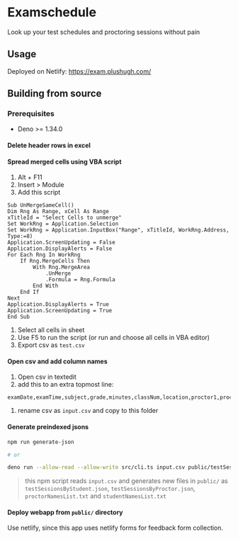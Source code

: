# Examschedule

Look up your test schedules and proctoring sessions without pain

## Usage

Deployed on Netlify: <https://exam.plushugh.com/>

## Building from source

### Prerequisites

- Deno >= 1.34.0

#### Delete header rows in excel

#### Spread merged cells using VBA script

1. Alt + F11
2. Insert > Module
3. Add this script

```vba
Sub UnMergeSameCell()
Dim Rng As Range, xCell As Range
xTitleId = "Select Cells to unmerge"
Set WorkRng = Application.Selection
Set WorkRng = Application.InputBox("Range", xTitleId, WorkRng.Address, Type:=8)
Application.ScreenUpdating = False
Application.DisplayAlerts = False
For Each Rng In WorkRng
    If Rng.MergeCells Then
        With Rng.MergeArea
            .UnMerge
            .Formula = Rng.Formula
        End With
    End If
Next
Application.DisplayAlerts = True
Application.ScreenUpdating = True
End Sub
```

<!-- credit: Extendoffice -->

1. Select all cells in sheet
2. Use F5 to run the script (or run and choose all cells in VBA editor)
3. Export csv as `test.csv`

#### Open csv and add column names

1. Open csv in textedit
2. add this to an extra topmost line:

```csv
examDate,examTime,subject,grade,minutes,classNum,location,proctor1,proctor2,numOfStudents,s1,s2,s3,s4,s5,s6,s7,s8,s9,s10,s11,s12,s13,s14,s15,s16,s17,s18,s19,s20,s21,s22,s23,s24,s25,s26,s27,s28,s29,s30,s31,s32,s33,s34,s35,s36,s37,s38,s39,s40,s41,s42,s43,s44,s45,s46,s47,s48
```

1. rename csv as `input.csv` and copy to this folder

#### Generate preindexed jsons

```bash
npm run generate-json

# or

deno run --allow-read --allow-write src/cli.ts input.csv public/testSessionsByStudent.json public/studentNamesList.txt public/testSessionsByProctor.json public/proctorNamesList.txt
```

> this npm script reads `input.csv` and generates new files in `public/`
> as `testSessionsByStudent.json`, `testSessionsByProctor.json`, `proctorNamesList.txt` and
> `studentNamesList.txt`

#### Deploy webapp from `public/` directory

Use netlify, since this app uses netlify forms for feedback form collection.
